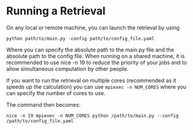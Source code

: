 
# Running a Retrieval

On any local or remote machine, you can launch the retrieval by using

```
python path/to/main.py -config path/to/config_file.yaml
```
Where you can specify the absolute path to the main.py file and the absolute path to the config file. 
When running on a shared machine, it is recommended to use nice -n 19 to reduce the priority of your jobs and to allow simultaneous computation by other people.

If you want to run the retrieval on multiple cores (recommended as it speeds up the calculation) you can use `mpiexec -n NUM_CORES` where you can specify the number of cores to use. 

The command then becomes:

```
nice -n 19 mpiexec -n NUM_CORES python /path/to/main.py --config /path/to/config_file.yaml
```
